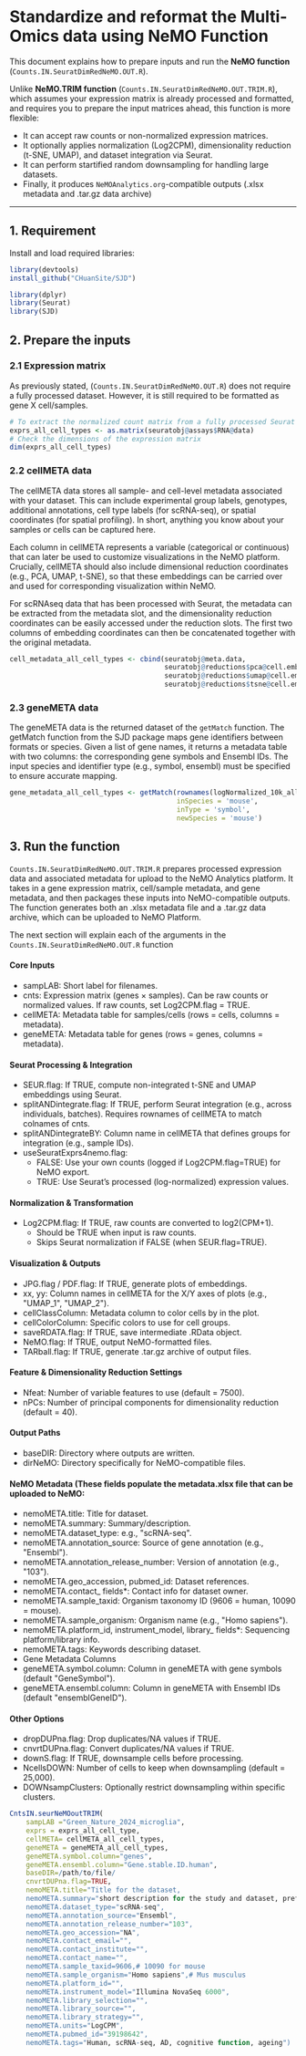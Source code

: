 # Standardize and reformat the Multi-Omics data using NeMO Function

  This document explains how to prepare inputs and run the **NeMO function** (`Counts.IN.SeuratDimRedNeMO.OUT.R`).  

  Unlike **NeMO.TRIM function** (`Counts.IN.SeuratDimRedNeMO.OUT.TRIM.R`), which assumes your expression matrix is already processed and formatted, and requires you to prepare the input matrices ahead, this function is more flexible:
  - It can accept raw counts or non-normalized expression matrices.
  - It optionally applies normalization (Log2CPM), dimensionality reduction (t-SNE, UMAP), and dataset integration via Seurat.
  - It can perform startified random downsampling for handling large datasets. 
  - Finally, it produces `NeMOAnalytics.org`-compatible outputs (.xlsx metadata and .tar.gz data archive)
---
## 1. Requirement
Install and load required libraries:

```r
library(devtools)
install_github("CHuanSite/SJD")

library(dplyr)
library(Seurat)
library(SJD)
```

## 2. Prepare the inputs

### 2.1 Expression matrix
As previously stated, (`Counts.IN.SeuratDimRedNeMO.OUT.R`) does not require a fully processed dataset. However, it is still required to be formatted as gene X cell/samples.

```r
# To extract the normalized count matrix from a fully processed Seurat object
exprs_all_cell_types <- as.matrix(seuratobj@assays$RNA@data)
# Check the dimensions of the expression matrix 
dim(exprs_all_cell_types) 
```

### 2.2 cellMETA data
The cellMETA data stores all sample- and cell-level metadata associated with your dataset. This can include experimental group labels, genotypes, additional annotations, cell type labels (for scRNA-seq), or spatial coordinates (for spatial profiling). In short, anything you know about your samples or cells can be captured here.

Each column in cellMETA represents a variable (categorical or continuous) that can later be used to customize visualizations in the NeMO platform. Crucially, cellMETA should also include dimensional reduction coordinates (e.g., PCA, UMAP, t-SNE), so that these embeddings can be carried over and used for corresponding visualization within NeMO.

For scRNAseq data that has been processed with Seurat, the metadata can be extracted from the metadata slot, and the dimensionality reduction coordinates can be easily accessed under the reduction slots. The first two columns of embedding coordinates can then be concatenated together with the original metadata. 

```r
cell_metadata_all_cell_types <- cbind(seuratobj@meta.data,
                                      seuratobj@reductions$pca@cell.embeddings[,1:2],
                                      seuratobj@reductions$umap@cell.embeddings[,1:2],
                                      seuratobj@reductions$tsne@cell.embeddings[,1:2]) 
```

### 2.3 geneMETA data

The geneMETA data is the returned dataset of the `getMatch` function. The getMatch function from the SJD package maps gene identifiers between formats or species. Given a list of gene names, it returns a metadata table with two columns: the corresponding gene symbols and Ensembl IDs. The input species and identifier type (e.g., symbol, ensembl) must be specified to ensure accurate mapping. 

```r
gene_metadata_all_cell_types <- getMatch(rownames(logNormalized_10k_all_cell_types), 
                                         inSpecies = 'mouse', 
                                         inType = 'symbol', 
                                         newSpecies = 'mouse')
```

## 3. Run the function

`Counts.IN.SeuratDimRedNeMO.OUT.TRIM.R` prepares processed expression data and associated metadata for upload to the NeMO Analytics platform. It takes in a gene expression matrix, cell/sample metadata, and gene metadata, and then packages these inputs into NeMO-compatible outputs. The function generates both an .xlsx metadata file and a .tar.gz data archive, which can be uploaded to NeMO Platform. 

The next section will explain each of the arguments in the `Counts.IN.SeuratDimRedNeMO.OUT.R` function

#### Core Inputs
  - sampLAB: Short label for filenames.
  - cnts: Expression matrix (genes × samples). Can be raw counts or normalized values. If raw counts, set Log2CPM.flag = TRUE.
  - cellMETA: Metadata table for samples/cells (rows = cells, columns = metadata).
  - geneMETA: Metadata table for genes (rows = genes, columns = metadata).

#### Seurat Processing & Integration

  - SEUR.flag: If TRUE, compute non-integrated t-SNE and UMAP embeddings using Seurat.
  - splitANDintegrate.flag: If TRUE, perform Seurat integration (e.g., across individuals, batches). Requires rownames of cellMETA to match colnames of cnts.
  - splitANDintegrateBY: Column name in cellMETA that defines groups for integration (e.g., sample IDs).
  - useSeuratExprs4nemo.flag:
    - FALSE: Use your own counts (logged if Log2CPM.flag=TRUE) for NeMO export.
    - TRUE: Use Seurat’s processed (log-normalized) expression values.

  #### Normalization & Transformation
  - Log2CPM.flag: If TRUE, raw counts are converted to log2(CPM+1).
    - Should be TRUE when input is raw counts.
    - Skips Seurat normalization if FALSE (when SEUR.flag=TRUE).
   
  #### Visualization & Outputs
  - JPG.flag / PDF.flag: If TRUE, generate plots of embeddings.
  - xx, yy: Column names in cellMETA for the X/Y axes of plots (e.g., "UMAP_1", "UMAP_2").
  - cellClassColumn: Metadata column to color cells by in the plot.
  - cellColorColumn: Specific colors to use for cell groups.
  - saveRDATA.flag: If TRUE, save intermediate .RData object.
  - NeMO.flag: If TRUE, output NeMO-formatted files. 
  - TARball.flag: If TRUE, generate .tar.gz archive of output files.

  #### Feature & Dimensionality Reduction Settings
  - Nfeat: Number of variable features to use (default = 7500).
  - nPCs: Number of principal components for dimensionality reduction (default = 40).


  #### Output Paths
  - baseDIR: Directory where outputs are written.
  - dirNeMO: Directory specifically for NeMO-compatible files.
  
  #### NeMO Metadata (These fields populate the metadata.xlsx file that can be uploaded to NeMO:
  - nemoMETA.title: Title for dataset.
  - nemoMETA.summary: Summary/description.
  - nemoMETA.dataset_type: e.g., "scRNA-seq".
  - nemoMETA.annotation_source: Source of gene annotation (e.g., "Ensembl").
  - nemoMETA.annotation_release_number: Version of annotation (e.g., "103").
  - nemoMETA.geo_accession, pubmed_id: Dataset references.
  - nemoMETA.contact_ fields*: Contact info for dataset owner.
  - nemoMETA.sample_taxid: Organism taxonomy ID (9606 = human, 10090 = mouse).
  - nemoMETA.sample_organism: Organism name (e.g., "Homo sapiens").
  - nemoMETA.platform_id, instrument_model, library_ fields*: Sequencing platform/library info.
  - nemoMETA.tags: Keywords describing dataset.
  - Gene Metadata Columns
  - geneMETA.symbol.column: Column in geneMETA with gene symbols (default "GeneSymbol").
  - geneMETA.ensembl.column: Column in geneMETA with Ensembl IDs (default "ensemblGeneID").

  #### Other Options
  - dropDUPna.flag: Drop duplicates/NA values if TRUE.
  - cnvrtDUPna.flag: Convert duplicates/NA values if TRUE.
  - downS.flag: If TRUE, downsample cells before processing.
  - NcellsDOWN: Number of cells to keep when downsampling (default = 25,000).
  - DOWNsampClusters: Optionally restrict downsampling within specific clusters.

    
```r
CntsIN.seurNeMOoutTRIM(
    sampLAB ="Green_Nature_2024_microglia", 
    exprs = exprs_all_cell_type,           
    cellMETA= cellMETA_all_cell_types,      
    geneMETA = geneMETA_all_cell_types,    
    geneMETA.symbol.column="genes",
    geneMETA.ensembl.column="Gene.stable.ID.human",      
    baseDIR=/path/to/file/
    cnvrtDUPna.flag=TRUE,
    nemoMETA.title="Title for the dataset,
    nemoMETA.summary="short description for the study and dataset, preferably including the study design, number of control and        experimental groups, number of cell types, number of cells, etc. ",
    nemoMETA.dataset_type="scRNA-seq",
    nemoMETA.annotation_source="Ensembl",
    nemoMETA.annotation_release_number="103",
    nemoMETA.geo_accession="NA",
    nemoMETA.contact_email="",
    nemoMETA.contact_institute="",
    nemoMETA.contact_name="",
    nemoMETA.sample_taxid=9606,# 10090 for mouse
    nemoMETA.sample_organism="Homo sapiens",# Mus musculus
    nemoMETA.platform_id="",
    nemoMETA.instrument_model="Illumina NovaSeq 6000",
    nemoMETA.library_selection="",
    nemoMETA.library_source="",
    nemoMETA.library_strategy="",
    nemoMETA.units="LogCPM",
    nemoMETA.pubmed_id="39198642",
    nemoMETA.tags="Human, scRNA-seq, AD, cognitive function, ageing")

```





